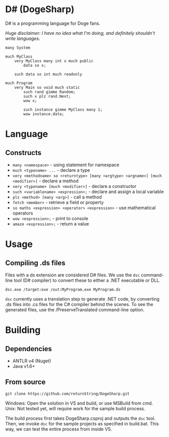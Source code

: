 # D# (DogeSharp)

D# is a programming language for Doge fans.

*Huge disclaimer: I have no idea what I'm doing, and definitely shouldn't write languages.*

```
many System

much MyClass
	very MyClass many int x much public
		data so x;

	such data so int much readonly

much Program
	very Main so void much static
		such rand gimme Random;
		such x plz rand.Next;
		wow x;
		
		such instance gimme MyClass many 1;
		wow instance.data;

```

# Language
## Constructs
* `many <namespace>` - using statement for namespace
* `much <typename> ...` - declare a type
* `very <methodname> so <returntype> [many <argtype> <argname>] [much <modifier>]` - declare a method
* `very <typename> [much <modifier>]` - declare a constructor
* `such <variablename> <expression>;` - declare and assign a local variable
* `plz <method> [many <arg>]` - call a method
* `fetch <member>` - retrieve a field or property
* `so maths <expression> <operator> <expression>` - use mathematical operators
* `wow <expression>;` - print to console
* `amaze <expression>;` - return a value

# Usage
## Compiling .ds files
Files with a ds extension are considered D# files. We use the `dsc` command-line tool (D# compiler) to convert these to either a .NET executable or DLL.

`dsc.exe /target:exe /out:MyProgram.exe MyProgram.ds`

`dsc` currently uses a translation step to generate .NET code, by converting .ds files into .cs files for the C# compiler behind the scenes. To see the generated files, use the /PreserveTranslated command-line option.

# Building
## Dependencies
* ANTLR v4 (Nuget)
* Java v1.6+

## From source
`git clone https://github.com/returnString/DogeSharp.git`

Windows: Open the solution in VS and build, or use MSBuild from cmd.
Unix: Not tested yet, will require work for the sample build process.

The build process first takes DogeSharp.csproj and outputs the `dsc` tool. Then, we invoke `dsc` for the sample projects as specified in build.bat. This way, we can test the entire process from inside VS.
